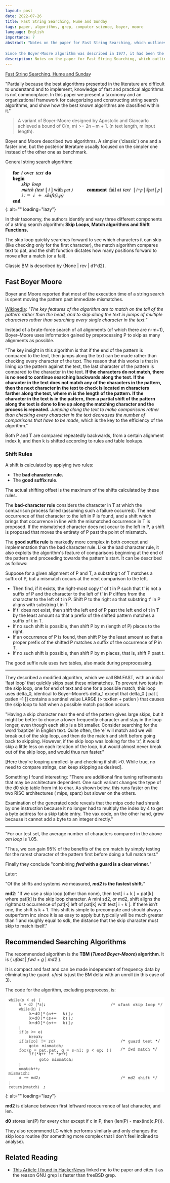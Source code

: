 ```yaml
---
layout: post
date: 2022-07-26
title: Fast String Searching, Hume and Sunday
tags: paper, algorithms, grep, computer science, boyer, moore
language: English
importance: 7
abstract: "Notes on the paper for Fast String Searching, which outlines the algorithm used by grep and others, and improves on the results of Boyer-Moore by emphasizing empirical performance rather than theoretical measures like number of comparisons. 

Since the Boyer-Moore algorithm was described in 1977, it had been the standard benchmark for the practical string search literature. Yet this yardstick compares badly with current practice. Hume and Sunday describe two algorithms that perform 47% fewer comparisons and are about 4.5 times faster across a wide range of architectures and compilers. These new variants are members of a family of algorithms based on the skip loop structure of the preferred, but often neglected, fast form of Boyer-Moore."
description: Notes on the paper for Fast String Searching, which outlines the algorithm used by grep and others, and improves on the results of Boyer-Moore by emphasizing empirical performance rather than theoretical measures like number of comparisons.
---
```


[Fast String Searching, Hume and Sunday](https://citeseerx.ist.psu.edu/viewdoc/download?doi=10.1.1.13.9460&rep=rep1&type=pdf)

"Partially because the best algorithms presented in the literature are
difficult to understand and to implement, knowledge of fast and practical algorithms is not commonplace. In this paper we present a taxonomy and an organizational framework for categorizing and constructing string search algorithms, and show how the best known algorithms are classified within it."

> A variant of Boyer-Moore designed by Apostolic and Giancarlo achieved a bound of C(n, m) >= 2n – m + 1. (n text length, m input length).

Boyer and Moore described two algorithms. A simpler ('classic') one and a faster one, but the posterior literature usually focused on the simpler one instead of the other one as benchmark.

General string search algorithm:

![](image/text-search1.png){: alt="" loading="lazy"}

In their taxonomy, the authors identify and vary three different components of a string search algorithm: **Skip Loops, Match algorithms and Shift Functions.**

The skip loop quickly searches forward to see which characters it can skip (like checking only for the first character), the match algorithm compares text to pat, and the shift function dictates how many positions forward to move after a match (or a fail).

Classic BM is described by {None \| rev \| d1^d2}. 

## Fast Boyer Moore

Boyer and Moore reported that most of the execution time of a string search is
spent moving the pattern past immediate mismatches.

[Wikipedia](https://en.wikipedia.org/wiki/Boyer%E2%80%93Moore_string-search_algorithm): _"The key features of the algorithm are to match on the tail of the pattern rather than the head, and to skip along the text in jumps of multiple characters rather than searching every single character in the text."_

Instead of a brute-force search of all alignments (of which there are n-m+1), Boyer–Moore uses information gained by preprocessing P to skip as many alignments as possible.

"The key insight in this algorithm is that if the end of the pattern is compared to the text, then jumps along the text can be made rather than checking every character of the text. The reason that this works is that in lining up the pattern against the text, the last character of the pattern is compared to the character in the text. **If the characters do not match, there is no need to continue searching backwards along the text. If the character in the text does not match any of the characters in the pattern, then the next character in the text to check is located m characters farther along the text, where m is the length of the pattern. If the character in the text is in the pattern, then a partial shift of the pattern along the text is done to line up along the matching character and the process is repeated.** _Jumping along the text to make comparisons rather than checking every character in the text decreases the number of comparisons that have to be made_, which is the key to the efficiency of the algorithm."

Both P and T are compared repeatedly backwards, from a certain alignment index k, and then k is shifted according to rules and table lookups.

### Shift Rules

A shift is calculated by applying two rules: 
- The **bad character rule.**
- The **good suffix rule.** 

The actual shifting offset is the maximum of the shifts calculated by these rules.

The **bad-character rule** considers the character in T at which the comparison process failed (assuming such a failure occurred). The next occurrence of that character to the left in P is found, and a shift which brings that occurrence in line with the mismatched occurrence in T is proposed. If the mismatched character does not occur to the left in P, a shift is proposed that moves the entirety of P past the point of mismatch.

The **good suffix rule** is markedly more complex in both concept and implementation than the bad character rule. Like the bad character rule, it also exploits the algorithm's feature of comparisons beginning at the end of the pattern and proceeding towards the pattern's start. It can be described as follows:

Suppose for a given alignment of P and T, a substring t of T matches a suffix of P, but a mismatch occurs at the next comparison to the left.


- Then find, if it exists, the right-most copy t' of t in P such that t' is not a suffix of P and the character to the left of t' in P differs from the character to the left of t in P. Shift P to the right so that substring t' in P aligns with substring t in T.
- If t' does not exist, then shift the left end of P past the left end of t in T by the least amount so that a prefix of the shifted pattern matches a suffix of t in T.
- If no such shift is possible, then shift P by m (length of P) places to the right.
- If an occurrence of P is found, then shift P by the least amount so that a proper prefix of the shifted P matches a suffix of the occurrence of P in T.
- If no such shift is possible, then shift P by m places, that is, shift P past t.


The good suffix rule uses two tables, also made during preprocessing.

---

They described a modified algorithm, which we call BM.FAST, with an initial ‘fast loop’ that quickly skips past these mismatches.
To prevent two tests in the skip loop, one for end of text and one for a possible match, this loop uses delta_0, identical to Boyer-Moore’s delta_1 except that delta_0 [ pat [ patlen –1 ]]
contains a sentinel value LARGE (> textlen + patlen ) that causes the skip loop to halt when a
possible match position occurs.

"Having a skip character near the end of the pattern gives large
skips, but it might be better to choose a lower frequently character and stay in the loop
longer, even though each skip is a bit smaller. Consider searching for the word ‘baptize’ in
English text. Quite often, the ‘e’ will match and we will break out of the skip loop, and then
do the match and shift before going back to skipping. However, if the skip loop was looking for the ‘z’, it would skip a little less on each iteration of the loop, but would almost
never break out of the skip loop, and would thus run faster."

[Here they're looping unrolled-ly and checking if shift >0. While true, no need to compare strings, can keep skipping as desired].

Something I found interesting: "There are additional fine tuning refinements that may be architecture dependent. One such variant changes the type of the d0 skip table from int to char. As shown below, this runs faster on the two RISC architectures ( mips, sparc) but slower on the others.

Examination of the generated code reveals that the mips code had shrunk by one instruction because it no longer had to multiply the index by 4 to get a byte address for a skip table entry. The vax code, on the other hand, grew because it cannot add a byte to an integer directly."

---


"For our test set, the average number of characters compared in the above *om loop* is 1.05.

"Thus, we can gain 95% of the benefits of the om match by simply testing for the rarest character of the pattern first before doing a full match test."

Finally they conclude "combining **_fwd_ with a guard is a clear winner.**"

Later:

"Of the shifts and systems we measured, **_md2_ is the fastest shift.**"

**md2**: "If we use a skip loop (other than none), then text[ i + k ] = pat[k] where pat[k] is the skip loop character. A mini sd2, or md2, shift aligns the rightmost occurrence of pat[k] left of pat[k] with text[ i + k ]. If there isn’t one, the shift is k + 1. This shift is simple to precompute and should always outperform inc since it is as easy to apply but typically will be much greater than 1 and roughly equal to sdk, the distance that the skip character must skip to match itself."

## Recommended Searching Algorithms

The recommended algorithm is the **TBM (_Tuned Boyer-Moore_) algorithm**. 
It is { _ufast_ | _fwd + g_ | _md2_ }.

It is compact and fast and can be made independent of frequency data by eliminating the guard. _ufast_ is just the BM delta with an unroll (in this case of 3).

The code for the algorithm, excluding preprocess, is:

![](image/text-search2.png){: alt="" loading="lazy"}

**md2** is distance between first leftward reoccurrence of last character, and len.

**d0** stores len(P) for every char except if c in P, then (len(P) - max(ind(c,P))).

They also recommend LC which performs similarly and only changes the skip loop routine (for something more complex that I don't feel inclined to analyse).

## Related Reading

- [This Article I found in HackerNews](https://lists.freebsd.org/pipermail/freebsd-current/2010-August/019310.html) linked me to the paper and cites it as the reason GNU grep is faster than freeBSD grep.